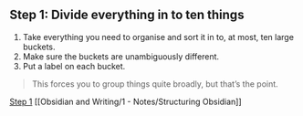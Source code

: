 ## Step 1: Divide everything in to ten things

1.  Take everything you need to organise and sort it in to, at most, ten large buckets.
2.  Make sure the buckets are unambiguously different.
3.  Put a label on each bucket.

> This forces you to group things quite broadly, but that’s the point.

[Step 1](https://johnnydecimal.com/) [[Obsidian and Writing/1 - Notes/Structuring Obsidian]]